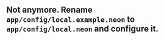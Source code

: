 ## Not anymore. Rename `app/config/local.example.neon` to `app/config/local.neon` and configure it.
